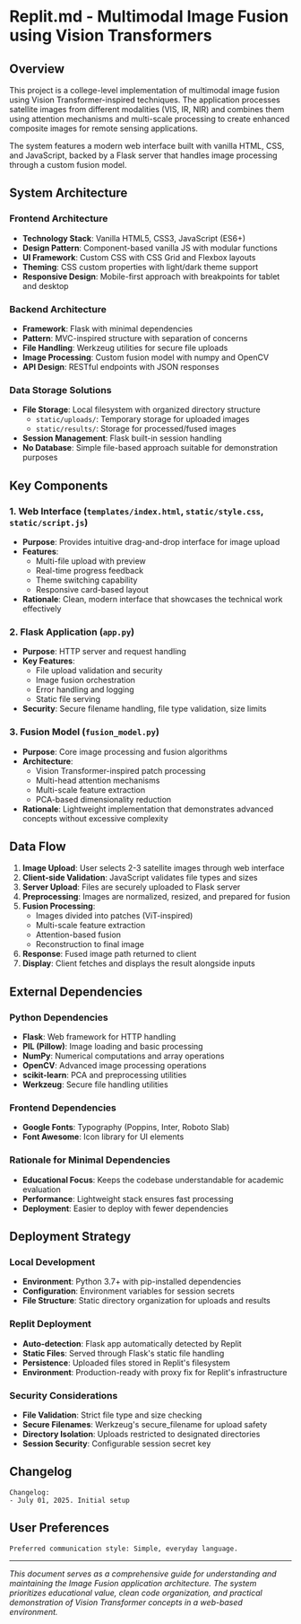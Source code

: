 # Replit.md - Multimodal Image Fusion using Vision Transformers

## Overview

This project is a college-level implementation of multimodal image fusion using Vision Transformer-inspired techniques. The application processes satellite images from different modalities (VIS, IR, NIR) and combines them using attention mechanisms and multi-scale processing to create enhanced composite images for remote sensing applications.

The system features a modern web interface built with vanilla HTML, CSS, and JavaScript, backed by a Flask server that handles image processing through a custom fusion model.

## System Architecture

### Frontend Architecture
- **Technology Stack**: Vanilla HTML5, CSS3, JavaScript (ES6+)
- **Design Pattern**: Component-based vanilla JS with modular functions
- **UI Framework**: Custom CSS with CSS Grid and Flexbox layouts
- **Theming**: CSS custom properties with light/dark theme support
- **Responsive Design**: Mobile-first approach with breakpoints for tablet and desktop

### Backend Architecture
- **Framework**: Flask with minimal dependencies
- **Pattern**: MVC-inspired structure with separation of concerns
- **File Handling**: Werkzeug utilities for secure file uploads
- **Image Processing**: Custom fusion model with numpy and OpenCV
- **API Design**: RESTful endpoints with JSON responses

### Data Storage Solutions
- **File Storage**: Local filesystem with organized directory structure
  - `static/uploads/`: Temporary storage for uploaded images
  - `static/results/`: Storage for processed/fused images
- **Session Management**: Flask built-in session handling
- **No Database**: Simple file-based approach suitable for demonstration purposes

## Key Components

### 1. Web Interface (`templates/index.html`, `static/style.css`, `static/script.js`)
- **Purpose**: Provides intuitive drag-and-drop interface for image upload
- **Features**: 
  - Multi-file upload with preview
  - Real-time progress feedback
  - Theme switching capability
  - Responsive card-based layout
- **Rationale**: Clean, modern interface that showcases the technical work effectively

### 2. Flask Application (`app.py`)
- **Purpose**: HTTP server and request handling
- **Key Features**:
  - File upload validation and security
  - Image fusion orchestration
  - Error handling and logging
  - Static file serving
- **Security**: Secure filename handling, file type validation, size limits

### 3. Fusion Model (`fusion_model.py`)
- **Purpose**: Core image processing and fusion algorithms
- **Architecture**:
  - Vision Transformer-inspired patch processing
  - Multi-head attention mechanisms
  - Multi-scale feature extraction
  - PCA-based dimensionality reduction
- **Rationale**: Lightweight implementation that demonstrates advanced concepts without excessive complexity

## Data Flow

1. **Image Upload**: User selects 2-3 satellite images through web interface
2. **Client-side Validation**: JavaScript validates file types and sizes
3. **Server Upload**: Files are securely uploaded to Flask server
4. **Preprocessing**: Images are normalized, resized, and prepared for fusion
5. **Fusion Processing**: 
   - Images divided into patches (ViT-inspired)
   - Multi-scale feature extraction
   - Attention-based fusion
   - Reconstruction to final image
6. **Response**: Fused image path returned to client
7. **Display**: Client fetches and displays the result alongside inputs

## External Dependencies

### Python Dependencies
- **Flask**: Web framework for HTTP handling
- **PIL (Pillow)**: Image loading and basic processing
- **NumPy**: Numerical computations and array operations
- **OpenCV**: Advanced image processing operations
- **scikit-learn**: PCA and preprocessing utilities
- **Werkzeug**: Secure file handling utilities

### Frontend Dependencies
- **Google Fonts**: Typography (Poppins, Inter, Roboto Slab)
- **Font Awesome**: Icon library for UI elements

### Rationale for Minimal Dependencies
- **Educational Focus**: Keeps the codebase understandable for academic evaluation
- **Performance**: Lightweight stack ensures fast processing
- **Deployment**: Easier to deploy with fewer dependencies

## Deployment Strategy

### Local Development
- **Environment**: Python 3.7+ with pip-installed dependencies
- **Configuration**: Environment variables for session secrets
- **File Structure**: Static directory organization for uploads and results

### Replit Deployment
- **Auto-detection**: Flask app automatically detected by Replit
- **Static Files**: Served through Flask's static file handling
- **Persistence**: Uploaded files stored in Replit's filesystem
- **Environment**: Production-ready with proxy fix for Replit's infrastructure

### Security Considerations
- **File Validation**: Strict file type and size checking
- **Secure Filenames**: Werkzeug's secure_filename for upload safety
- **Directory Isolation**: Uploads restricted to designated directories
- **Session Security**: Configurable session secret key

## Changelog

```
Changelog:
- July 01, 2025. Initial setup
```

## User Preferences

```
Preferred communication style: Simple, everyday language.
```

---

*This document serves as a comprehensive guide for understanding and maintaining the Image Fusion application architecture. The system prioritizes educational value, clean code organization, and practical demonstration of Vision Transformer concepts in a web-based environment.*